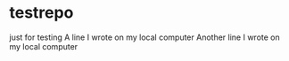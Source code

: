 # testrepo
just for testing
A line I wrote on my local computer
Another line I wrote on my local computer
